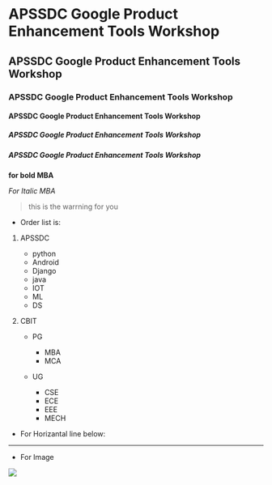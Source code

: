 # APSSDC Google Product Enhancement Tools Workshop
## APSSDC Google Product Enhancement Tools Workshop
### APSSDC Google Product Enhancement Tools Workshop
#### APSSDC Google Product Enhancement Tools Workshop
##### APSSDC Google Product Enhancement Tools Workshop
##### APSSDC Google Product Enhancement Tools Workshop
**for bold MBA**

*For Italic MBA*

 > this is the warrning for you 
 
 * Order list is:
  1. APSSDC
  
        - python
        - Android
        - Django
        - java
        - IOT
        - ML
        - DS
      
  2. CBIT
  
       - PG
       
          - MBA
          - MCA
       - UG
       
          - CSE
           - ECE
          - EEE
           - MECH
  
  * For Horizantal line below:         
------------------------------------------------------------------------------------------------------------

* For Image

<img src="https://content3.jdmagicbox.com/comp/proddatur/t9/9999p8564.8564.101126142313.k8t9/catalogue/chaitanya-bharathi-institute-of-technology-proddatur-ho-proddatur-colleges-c95tufw.jpg">
